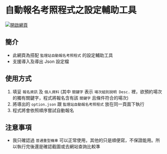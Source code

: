 # 自動報名考照程式之設定輔助工具

[![開啟網頁](https://github.com/wuilliam104286/image_saves/raw/master/img/button/btn-web-black-ch.png?raw=true "開啟網頁")](https://micr0dust.github.io/mvdis-config-tool)

## 簡介

- 此網頁為搭配 `監理站自動報名考照程式` 的設定輔助工具
- 支援導入及導出 Json 設定檔

## 使用方式

1. 填妥 `報名資訊` 及 `個人資料`
(其中 `關鍵字` 表示 `場次組別說明 Desc.` 裡，欲預約場次的獨有關鍵字，程式將報名含有該 `關鍵字` 且條件符合的場次)
2. 將導出的 `option.json` 跟 `監理站自動報名考照程式` 放在同一頁面下執行
3. 程式將會依照順序嘗試自動報名

## 注意事項

- 我只確認過 `普通重型機車` 可以正常使用，其他的只是順便寫，不保證能用。所以執行完後還是確認截圖或去網站查詢比較準
